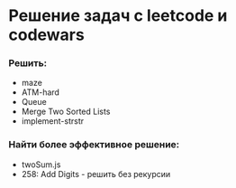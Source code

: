 # Решение задач с leetcode и codewars

### Решить:

- maze
- ATM-hard
- Queue
- Merge Two Sorted Lists
- implement-strstr

### Найти более эффективное решение:

- twoSum.js
- 258: Add Digits - решить без рекурсии
